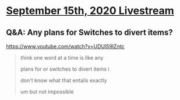 # [September 15th, 2020 Livestream](../2020-09-15.md)
## Q&A: Any plans for Switches to divert items?
https://www.youtube.com/watch?v=UDUl59IZntc
> think one word at a time is like any
>
> plans for or switches to divert items i
>
> don't know what that entails exactly
>
> um but not impossible
>
